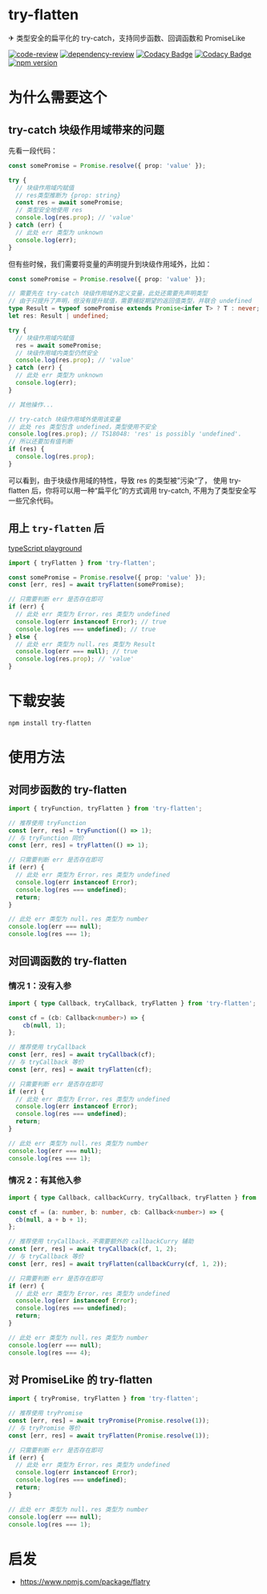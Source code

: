 # try-flatten

✈ 类型安全的扁平化的 try-catch，支持同步函数、回调函数和 PromiseLike

[![code-review](https://github.com/FrontEndDev-org/try-flatten/actions/workflows/code-review.yml/badge.svg)](https://github.com/FrontEndDev-org/try-flatten/actions/workflows/code-review.yml)
[![dependency-review](https://github.com/FrontEndDev-org/try-flatten/actions/workflows/dependency-review.yml/badge.svg)](https://github.com/FrontEndDev-org/try-flatten/actions/workflows/dependency-review.yml)
[![Codacy Badge](https://app.codacy.com/project/badge/Grade/948a21cc839b431490dd8b8bf22628c3)](https://app.codacy.com/gh/FrontEndDev-org/try-flatten/dashboard?utm_source=gh&utm_medium=referral&utm_content=&utm_campaign=Badge_grade)
[![Codacy Badge](https://app.codacy.com/project/badge/Coverage/948a21cc839b431490dd8b8bf22628c3)](https://app.codacy.com/gh/FrontEndDev-org/try-flatten/dashboard?utm_source=gh&utm_medium=referral&utm_content=&utm_campaign=Badge_coverage)
[![npm version](https://badge.fury.io/js/try-flatten.svg)](https://npmjs.com/package/try-flatten)


# 为什么需要这个
## try-catch 块级作用域带来的问题
先看一段代码：

```ts
const somePromise = Promise.resolve({ prop: 'value' });

try {
  // 块级作用域内赋值
  // res类型推断为 {prop: string}
  const res = await somePromise;
  // 类型安全地使用 res
  console.log(res.prop); // 'value'
} catch (err) {
  // 此处 err 类型为 unknown
  console.log(err);
}
```

但有些时候，我们需要将变量的声明提升到块级作用域外，比如：

```ts
const somePromise = Promise.resolve({ prop: 'value' });

// 需要先在 try-catch 块级作用域外定义变量，此处还需要先声明类型
// 由于只提升了声明，但没有提升赋值，需要捕捉期望的返回值类型，并联合 undefined
type Result = typeof somePromise extends Promise<infer T> ? T : never;
let res: Result | undefined;

try {
  // 块级作用域内赋值
  res = await somePromise;
  // 块级作用域内类型仍然安全
  console.log(res.prop); // 'value'
} catch (err) {
  // 此处 err 类型为 unknown
  console.log(err);
}

// 其他操作...

// try-catch 块级作用域外使用该变量
// 此处 res 类型包含 undefined，类型使用不安全
console.log(res.prop); // TS18048: 'res' is possibly 'undefined'.
// 所以还要加有值判断
if (res) {
  console.log(res.prop);
}
```

可以看到，由于块级作用域的特性，导致 res 的类型被”污染“了， 使用 try-flatten 后，你将可以用一种“扁平化”的方式调用 try-catch, 不用为了类型安全写一些冗余代码。

## 用上 `try-flatten` 后

[typeScript playground](https://l.ydr.me/jK6C64rW)

```ts
import { tryFlatten } from 'try-flatten';

const somePromise = Promise.resolve({ prop: 'value' });
const [err, res] = await tryFlatten(somePromise);

// 只需要判断 err 是否存在即可
if (err) {
  // 此处 err 类型为 Error，res 类型为 undefined
  console.log(err instanceof Error); // true
  console.log(res === undefined); // true
} else {
  // 此处 err 类型为 null，res 类型为 Result
  console.log(err === null); // true
  console.log(res.prop); // 'value'
}
```

# 下载安装
```shell
npm install try-flatten
```


# 使用方法
## 对同步函数的 try-flatten

```ts
import { tryFunction, tryFlatten } from 'try-flatten';

// 推荐使用 tryFunction
const [err, res] = tryFunction(() => 1);
// 与 tryFunction 同价
const [err, res] = tryFlatten(() => 1);

// 只需要判断 err 是否存在即可
if (err) {
  // 此处 err 类型为 Error，res 类型为 undefined
  console.log(err instanceof Error);
  console.log(res === undefined);
  return;
}

// 此处 err 类型为 null，res 类型为 number
console.log(err === null);
console.log(res === 1);
```

## 对回调函数的 try-flatten
### 情况 1：没有入参

```ts
import { type Callback, tryCallback, tryFlatten } from 'try-flatten';

const cf = (cb: Callback<number>) => {
    cb(null, 1);
};

// 推荐使用 tryCallback
const [err, res] = await tryCallback(cf);
// 与 tryCallback 等价
const [err, res] = await tryFlatten(cf);

// 只需要判断 err 是否存在即可
if (err) {
  // 此处 err 类型为 Error，res 类型为 undefined
  console.log(err instanceof Error);
  console.log(res === undefined);
  return;
}

// 此处 err 类型为 null，res 类型为 number
console.log(err === null);
console.log(res === 1);
```

### 情况 2：有其他入参
```ts
import { type Callback, callbackCurry, tryCallback, tryFlatten } from 'try-flatten';

const cf = (a: number, b: number, cb: Callback<number>) => {
  cb(null, a + b + 1);
};

// 推荐使用 tryCallback，不需要额外的 callbackCurry 辅助
const [err, res] = await tryCallback(cf, 1, 2);
// 与 tryCallback 等价
const [err, res] = await tryFlatten(callbackCurry(cf, 1, 2));

// 只需要判断 err 是否存在即可
if (err) {
  // 此处 err 类型为 Error，res 类型为 undefined
  console.log(err instanceof Error);
  console.log(res === undefined);
  return;
}

// 此处 err 类型为 null，res 类型为 number
console.log(err === null);
console.log(res === 4);
```

## 对 PromiseLike 的 try-flatten

```ts
import { tryPromise, tryFlatten } from 'try-flatten';

// 推荐使用 tryPromise
const [err, res] = await tryPromise(Promise.resolve(1));
// 与 tryPromise 等价
const [err, res] = await tryFlatten(Promise.resolve(1));

// 只需要判断 err 是否存在即可
if (err) {
  // 此处 err 类型为 Error，res 类型为 undefined
  console.log(err instanceof Error);
  console.log(res === undefined);
  return;
}

// 此处 err 类型为 null，res 类型为 number
console.log(err === null);
console.log(res === 1);
```

# 启发
- <https://www.npmjs.com/package/flatry>
